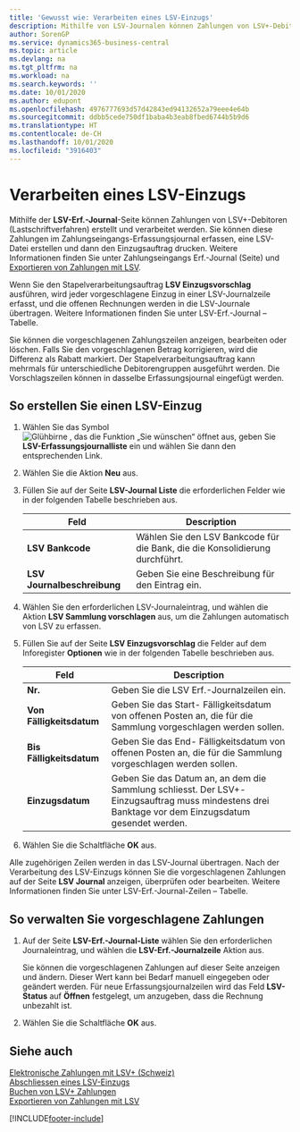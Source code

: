 ```yaml
---
title: 'Gewusst wie: Verarbeiten eines LSV-Einzugs'
description: Mithilfe von LSV-Journalen können Zahlungen von LSV+-Debitoren (Lastschriftverfahren) erstellt und verarbeitet werden. Sie können diese Zahlungen im Zahlungseingangs-Erfassungsjournal erfassen, eine LSV-Datei erstellen und dann den Einzugsauftrag drucken.
author: SorenGP
ms.service: dynamics365-business-central
ms.topic: article
ms.devlang: na
ms.tgt_pltfrm: na
ms.workload: na
ms.search.keywords: ''
ms.date: 10/01/2020
ms.author: edupont
ms.openlocfilehash: 4976777693d57d42843ed94132652a79eee4e64b
ms.sourcegitcommit: ddbb5cede750df1baba4b3eab8fbed6744b5b9d6
ms.translationtype: HT
ms.contentlocale: de-CH
ms.lasthandoff: 10/01/2020
ms.locfileid: "3916403"
---
```

# <a name="process-an-lsv-collection"></a>Verarbeiten eines LSV-Einzugs
Mithilfe der **LSV-Erf.-Journal**-Seite können Zahlungen von LSV+-Debitoren (Lastschriftverfahren) erstellt und verarbeitet werden. Sie können diese Zahlungen im Zahlungseingangs-Erfassungsjournal erfassen, eine LSV-Datei erstellen und dann den Einzugsauftrag drucken. Weitere Informationen finden Sie unter Zahlungseingangs Erf.-Journal (Seite) und [Exportieren von Zahlungen mit LSV](how-to-export-payments-using-lsv.md).  

Wenn Sie den Stapelverarbeitungsauftrag **LSV Einzugsvorschlag** ausführen, wird jeder vorgeschlagene Einzug in einer LSV-Journalzeile erfasst, und die offenen Rechnungen werden in die LSV-Journale übertragen. Weitere Informationen finden Sie unter LSV-Erf.-Journal – Tabelle.  

Sie können die vorgeschlagenen Zahlungszeilen anzeigen, bearbeiten oder löschen. Falls Sie den vorgeschlagenen Betrag korrigieren, wird die Differenz als Rabatt markiert. Der Stapelverarbeitungsauftrag kann mehrmals für unterschiedliche Debitorengruppen ausgeführt werden. Die Vorschlagszeilen können in dasselbe Erfassungsjournal eingefügt werden.  

## <a name="to-create-an-lsv-collection"></a>So erstellen Sie einen LSV-Einzug  

1.  Wählen Sie das Symbol ![Glühbirne , das die Funktion „Sie wünschen“ öffnet](../../media/ui-search/search_small.png "Tell me-Funktion") aus, geben Sie **LSV-Erfassungsjournalliste** ein und wählen Sie dann den entsprechenden Link.  
2.  Wählen Sie die Aktion **Neu** aus.  
3.  Füllen Sie auf der Seite **LSV-Journal Liste** die erforderlichen Felder wie in der folgenden Tabelle beschrieben aus.  

    |Feld|Description|  
    |---------------------------------|---------------------------------------|  
    |**LSV Bankcode**|Wählen Sie den LSV Bankcode für die Bank, die die Konsolidierung durchführt.|  
    |**LSV Journalbeschreibung**|Geben Sie eine Beschreibung für den Eintrag ein.|

4.  Wählen Sie den erforderlichen LSV-Journaleintrag, und wählen die Aktion **LSV Sammlung vorschlagen** aus, um die Zahlungen automatisch von LSV zu erfassen.  
5.  Füllen Sie auf der Seite **LSV Einzugsvorschlag** die Felder auf dem Inforegister **Optionen** wie in der folgenden Tabelle beschrieben aus.  

    |Feld|Description|  
    |---------------------------------|---------------------------------------|  
    |**Nr.**|Geben Sie die LSV Erf.-Journalzeilen ein.|  
    |**Von Fälligkeitsdatum**|Geben Sie das Start- Fälligkeitsdatum von offenen Posten an, die für die Sammlung vorgeschlagen werden sollen.|  
    |**Bis Fälligkeitsdatum**|Geben Sie das End- Fälligkeitsdatum von offenen Posten an, die für die Sammlung vorgeschlagen werden sollen.|  
    |**Einzugsdatum**|Geben Sie das Datum an, an dem die Sammlung schliesst. Der LSV+-Einzugsauftrag muss mindestens drei Banktage vor dem Einzugsdatum gesendet werden.|  

6.  Wählen Sie die Schaltfläche **OK** aus.  

Alle zugehörigen Zeilen werden in das LSV-Journal übertragen. Nach der Verarbeitung des LSV-Einzugs können Sie die vorgeschlagenen Zahlungen auf der Seite **LSV Journal** anzeigen, überprüfen oder bearbeiten. Weitere Informationen finden Sie unter LSV-Erf.-Journal-Zeilen – Tabelle.  

## <a name="to-manage-suggested-payments"></a>So verwalten Sie vorgeschlagene Zahlungen  

1.  Auf der Seite **LSV-Erf.-Journal-Liste** wählen Sie den erforderlichen Journaleintrag, und wählen die **LSV-Erf.-Journalzeile** Aktion aus.  

    Sie können die vorgeschlagenen Zahlungen auf dieser Seite anzeigen und ändern. Dieser Wert kann bei Bedarf manuell eingegeben oder geändert werden. Für neue Erfassungsjournalzeilen wird das Feld **LSV-Status** auf **Öffnen** festgelegt, um anzugeben, dass die Rechnung unbezahlt ist.  

3.  Wählen Sie die Schaltfläche **OK** aus.  

## <a name="see-also"></a>Siehe auch  
 [Elektronische Zahlungen mit LSV+ (Schweiz)](swiss-electronic-payments-using-lsv-.md)   
 [Abschliessen eines LSV-Einzugs](how-to-close-an-lsv-collection.md)   
 [Buchen von LSV+ Zahlungen](how-to-post-lsv-payments.md)   
 [Exportieren von Zahlungen mit LSV](how-to-export-payments-using-lsv.md)


[!INCLUDE[footer-include](../../includes/footer-banner.md)]